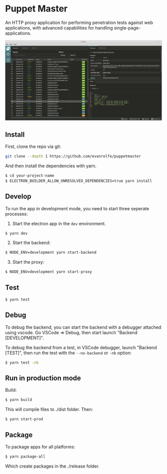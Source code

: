 # Puppet Master

An HTTP proxy application for performing penetration tests against web applications, with advanced capabilities for handling single-page-applications.

![](./screenshot.png)

## Install

First, clone the repo via git:

```bash
git clone --depth 1 https://github.com/evanrolfe/puppetmaster
```

And then install the dependencies with yarn.

```bash
$ cd your-project-name
$ ELECTRON_BUILDER_ALLOW_UNRESOLVED_DEPENDENCIES=true yarn install
```

## Develop

To run the app in development mode, you need to start three seperate processes:

1. Start the electron app in the `dev` environment.

```bash
$ yarn dev
```

2. Start the backend:

```bash
$ NODE_ENV=development yarn start-backend
```

3. Start the proxy:

```bash
$ NODE_ENV=development yarn start-proxy
```

## Test

```bash
$ yarn test
```

## Debug

To debug the backend, you can start the backend with a debugger attached using vscode.
Go VSCode => Debug, then start launch "Backend [DEVELOPMENT]".

To debug the backend from a test, in VSCode debugger, launch "Backend [TEST]",
then run the test with the `--no-backend` or `-nb` option:

```bash
$ yarn test -nb
```

## Run in production mode

Build:

```bash
$ yarn build
```

This will compile files to ./dist folder. Then:

```bash
$ yarn start-prod
```

## Package

To package apps for all platforms:

```bash
$ yarn package-all
```

Which create packages in the ./release folder.
